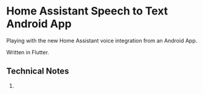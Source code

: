 # Home Assistant Speech to Text Android App

Playing with the new Home Assistant voice integration from an Android App.

Written in Flutter.

## Technical Notes

1. 